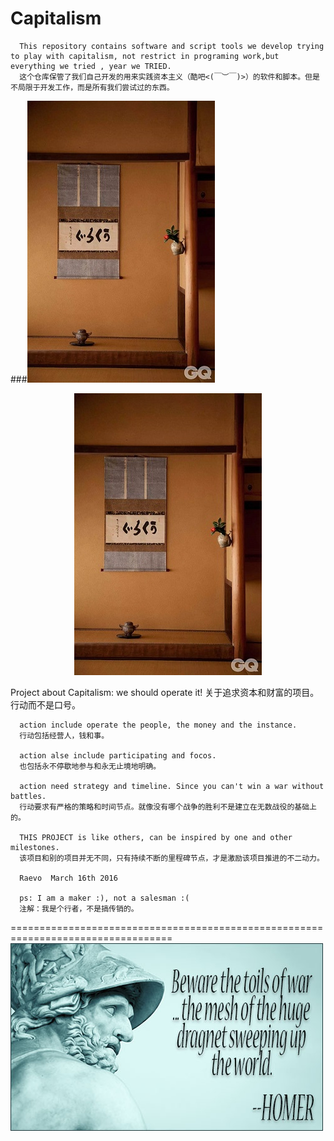 # Capitalism
      This repository contains software and script tools we develop trying to play with capitalism, not restrict in programing work,but everything we tried , year we TRIED.
      这个仓库保管了我们自己开发的用来实践资本主义（酷吧<(￣︶￣)>）的软件和脚本。但是不局限于开发工作，而是所有我们尝试过的东西。

###![house](https://github.com/MRHekeji/Capitalism/blob/master/%E6%96%B0%E5%BB%BA%E6%96%87%E4%BB%B6%E5%A4%B9/1440320006_0W4Dt9.jpg)
<p align="center">
  <img src="https://github.com/MRHekeji/Capitalism/blob/master/%E6%96%B0%E5%BB%BA%E6%96%87%E4%BB%B6%E5%A4%B9/1440320006_0W4Dt9.jpg" alt="Sublime's custom image"/>
</p>
      Project about Capitalism: we should operate it!
      关于追求资本和财富的项目。行动而不是口号。

      action include operate the people, the money and the instance. 
      行动包括经营人，钱和事。

      action alse include participating and focos.
      也包括永不停歇地参与和永无止境地明确。

      action need strategy and timeline. Since you can't win a war without battles.
      行动要求有严格的策略和时间节点。就像没有哪个战争的胜利不是建立在无数战役的基础上的。

      THIS PROJECT is like others, can be inspired by one and other milestones.
      该项目和别的项目并无不同，只有持续不断的里程碑节点，才是激励该项目推进的不二动力。

      Raevo  March 16th 2016

      ps: I am a maker :), not a salesman :(
      注解：我是个行者，不是搞传销的。

==================================================================================
![house](https://github.com/MRHekeji/Capitalism/blob/master/Pilot/homer_quote.jpg)
